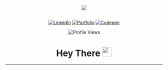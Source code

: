 <div id="header" align="center">
  <img src="https://media.giphy.com/media/LMcB8XospGZO8UQq87/giphy.gif">
</div>

<br>

<div align="center">
  
  <a href="https://www.linkedin.com/in/simmyvarghese/">![LinkedIn](https://img.shields.io/badge/linkedin-%230077B5.svg?style=for-the-badge&logo=linkedin&logoColor=white)</a>
  <a href="https://simmypayyappillyvarghese.github.io/simmyvarghese-portfolio/">![Portfolio](https://img.shields.io/badge/portfolio-%23FFC0CB.svg?style=for-the-badge&logo=portfolio&logoColor=white)</a>
  <a href="https://codepen.io/your-work?cursor=ZD0xJm89MCZwPTEmdj01Njc3MDk0NQ==">![Codepen](https://img.shields.io/badge/codepen-%23800080.svg?style=for-the-badge&logo=codepen&logoColor=white)</a>
  
  ![Profile Views](https://komarev.com/ghpvc/?username=simmypayyappillyvarghese&style=for-the-badge&color=red)
  
</div>
<div align="center">
  <h1>
  Hey There <img src="https://media.giphy.com/media/hvRJCLFzcasrR4ia7z/giphy.gif" width="30"/>
</h1>
</div>  

<hr>
  
